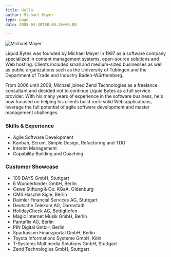 ```yaml
---
title: Hello
author: Michael Mayer
type: page
date: 2008-04-30T08:00:36+00:00

---
```


![Michael Mayer](https://secure.gravatar.com/avatar/c931f21cd66ed197b5e443ebc8e667f3?s=320)

Liquid Bytes was founded by Michael Mayer in 1997 as a software company specialized in content management systems, open-source solutions and Web hosting.
Clients included small and medium-sized businesses as well as public organizations such as the University of Tübingen and the Department of Trade and Industry Baden-Württemberg.

From 2006 until 2009, Michael joined Zend Technologies as a freelance consultant and decided not to continue Liquid Bytes as a full service provider.
With his many years of experience in the software business, he's now focused on helping his clients build rock-solid Web applications,
leverage the full potential of agile software development and master management challenges.

### Skills & Experience

* Agile Software Development
* Kanban, Scrum, Simple Design, Refactoring and TDD
* Interim Management
* Capability Building and Coaching

### Customer Showcase

* 100 DAYS GmbH, Stuttgart
* 6 Wunderkinder GmbH, Berlin
* Cewe Stiftung & Co. KGaA, Oldenburg
* CMS Hasche Sigle, Berlin
* Daimler Financial Services AG, Stuttgart
* Deutsche Telekom AG, Darmstadt
* HolidayCheck AG, Bottighofen
* Magic Internet Musik GmbH, Berlin
* Pantaflix AG, Berlin
* PIN Digital GmbH, Berlin
* Sparkassen Finanzportal GmbH, Berlin
* Toyota Informations Systeme GmbH, Köln
* T-Systems Multimedia Solutions GmbH, Stuttgart
* Zend Technologies GmbH, Stuttgart